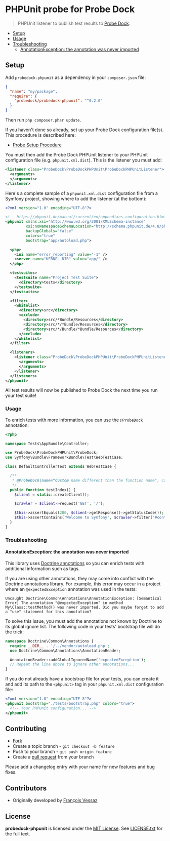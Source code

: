 # PHPUnit probe for Probe Dock

> PHPUnit listener to publish test results to [Probe Dock](https://github.com/probedock/probedock).

* [Setup](#setup)
* [Usage](#usage)
* [Troubleshooting](#troubleshooting)
    * [AnnotationException: the annotation was never imported](#annotation-exception)



<a name="setup"></a>
## Setup

Add `probedock-phpunit` as a dependency in your `composer.json` file:

```json
{
  "name": "my/package",
  "require": {
    "probedock/probedock-phpunit": "^0.2.0"
  }
}
```

Then run `php composer.phar update`.

If you haven't done so already, set up your Probe Dock configuration file(s).
This procedure is described here:

* [Probe Setup Procedure](https://github.com/probedock/probedock-probes#setup)

You must then add the Probe Dock PHPUnit listener to your PHPUnit configuration file (e.g. `phpunit.xml.dist`).
This is the listener you must add:

```xml
<listener class="ProbeDock\ProbeDockPHPUnit\ProbeDockPHPUnitListener">
  <arguments>
  </arguments>
</listener>
```

Here's a complete sample of a `phpunit.xml.dist` configuration file from a Symfony project, showing where to add the listener (at the bottom):

```xml
<?xml version="1.0" encoding="UTF-8"?>

<!-- https://phpunit.de/manual/current/en/appendixes.configuration.html -->
<phpunit xmlns:xsi="http://www.w3.org/2001/XMLSchema-instance"
         xsi:noNamespaceSchemaLocation="http://schema.phpunit.de/4.8/phpunit.xsd"
         backupGlobals="false"
         colors="true"
         bootstrap="app/autoload.php">

  <php>
    <ini name="error_reporting" value="-1" />
    <server name="KERNEL_DIR" value="app/" />
  </php>

  <testsuites>
    <testsuite name="Project Test Suite">
      <directory>tests</directory>
    </testsuite>
  </testsuites>

  <filter>
    <whitelist>
      <directory>src</directory>
      <exclude>
        <directory>src/*Bundle/Resources</directory>
        <directory>src/*/*Bundle/Resources</directory>
        <directory>src/*/Bundle/*Bundle/Resources</directory>
      </exclude>
    </whitelist>
  </filter>

  <listeners>
    <listener class="ProbeDock\ProbeDockPHPUnit\ProbeDockPHPUnitListener">
      <arguments>
      </arguments>
    </listener>
  </listeners>
</phpunit>
```

All test results will now be published to Probe Dock the next time you run your test suite!



<a name="usage"></a>
### Usage

To enrich tests with more information, you can use the `@ProbeDock` annotation:

```php
<?php

namespace Tests\AppBundle\Controller;

use ProbeDock\ProbeDockPHPUnit\ProbeDock;
use Symfony\Bundle\FrameworkBundle\Test\WebTestCase;

class DefaultControllerTest extends WebTestCase {

  /**
   * @ProbeDock(name="Custom name different than the function name", category="Web Test", tags="api,http,get")
   */
  public function testIndex() {
    $client = static::createClient();

    $crawler = $client->request('GET', '/');

    $this->assertEquals(200, $client->getResponse()->getStatusCode());
    $this->assertContains('Welcome to Symfony', $crawler->filter('#container h1')->text());
  }
}
```



<a name="troubleshooting"></a>
### Troubleshooting



<a name="annotation-exception"></a>
#### AnnotationException: the annotation was never imported

This library uses [Doctrine annotations](http://doctrine-orm.readthedocs.io/projects/doctrine-common/en/latest/reference/annotations.html)
so you can enrich tests with additional information such as tags.

If you are using other annotations, they may come into conflict with the Doctrine annotations library.
For example, this error may occur in a project where an `@expectedException` annotation was used in the tests:

```
Uncaught Doctrine\Common\Annotations\AnnotationException: [Semantical Error] The annotation "@expectedException" in method My\Class::testMethod() was never imported. Did you maybe forget to add a "use" statement for this annotation?
```

To solve this issue, you must add the annotations not known by Doctrine to its global ignore list.
The following code in your tests' bootstrap file will do the trick:

```php
namespace Doctrine\Common\Annotations {
  require __DIR__ . '/../vendor/autoload.php';
  use Doctrine\Common\Annotations\AnnotationReader;

  AnnotationReader::addGlobalIgnoredName('expectedException');
  // Repeat the line above to ignore other annotations...
}
```

If you do not already have a bootstrap file for your tests, you can create it and add its path to the `<phpunit>` tag in your `phpunit.xml.dist` configuration file:

```xml
<?xml version="1.0" encoding="UTF-8"?>
<phpunit bootstrap="./tests/bootstrap.php" colors="true">
  <!-- Your PHPUnit configuration... -->
</phpunit>
```



## Contributing

* [Fork](https://help.github.com/articles/fork-a-repo)
* Create a topic branch - `git checkout -b feature`
* Push to your branch - `git push origin feature`
* Create a [pull request](http://help.github.com/pull-requests/) from your branch

Please add a changelog entry with your name for new features and bug fixes.



## Contributors

* Originally developed by [François Vessaz](https://github.com/fvessaz)



## License

**probedock-phpunit** is licensed under the [MIT License](http://opensource.org/licenses/MIT).
See [LICENSE.txt](LICENSE.txt) for the full text.
